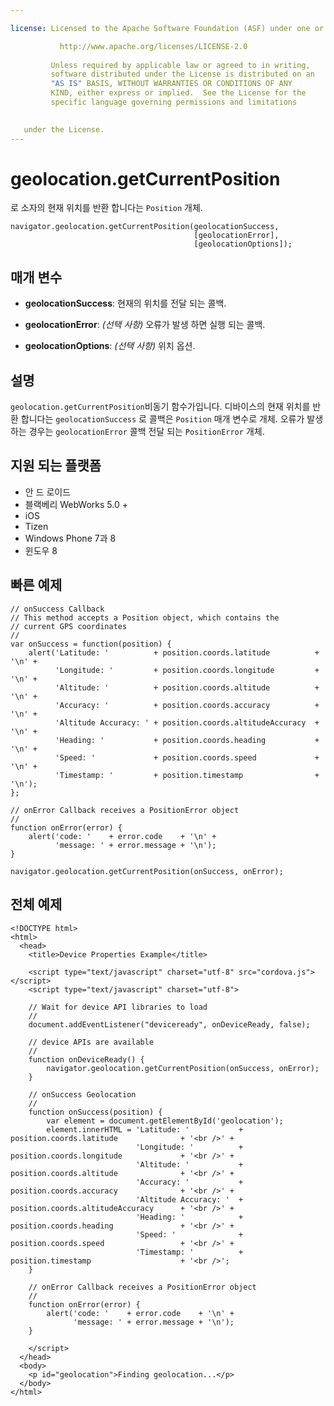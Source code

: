 ```yaml
---

license: Licensed to the Apache Software Foundation (ASF) under one or more contributor license agreements. See the NOTICE file distributed with this work for additional information regarding copyright ownership. The ASF licenses this file to you under the Apache License, Version 2.0 (the "License"); you may not use this file except in compliance with the License. You may obtain a copy of the License at

           http://www.apache.org/licenses/LICENSE-2.0
    
         Unless required by applicable law or agreed to in writing,
         software distributed under the License is distributed on an
         "AS IS" BASIS, WITHOUT WARRANTIES OR CONDITIONS OF ANY
         KIND, either express or implied.  See the License for the
         specific language governing permissions and limitations
    

   under the License.
---
```


# geolocation.getCurrentPosition

로 소자의 현재 위치를 반환 합니다는 `Position` 개체.

    navigator.geolocation.getCurrentPosition(geolocationSuccess,
                                             [geolocationError],
                                             [geolocationOptions]);
    

## 매개 변수

*   **geolocationSuccess**: 현재의 위치를 전달 되는 콜백.

*   **geolocationError**: *(선택 사항)* 오류가 발생 하면 실행 되는 콜백.

*   **geolocationOptions**: *(선택 사항)* 위치 옵션.

## 설명

`geolocation.getCurrentPosition`비동기 함수가입니다. 디바이스의 현재 위치를 반환 합니다는 `geolocationSuccess` 로 콜백은 `Position` 매개 변수로 개체. 오류가 발생 하는 경우는 `geolocationError` 콜백 전달 되는 `PositionError` 개체.

## 지원 되는 플랫폼

*   안 드 로이드
*   블랙베리 WebWorks 5.0 +
*   iOS
*   Tizen
*   Windows Phone 7과 8
*   윈도우 8

## 빠른 예제

    // onSuccess Callback
    // This method accepts a Position object, which contains the
    // current GPS coordinates
    //
    var onSuccess = function(position) {
        alert('Latitude: '          + position.coords.latitude          + '\n' +
              'Longitude: '         + position.coords.longitude         + '\n' +
              'Altitude: '          + position.coords.altitude          + '\n' +
              'Accuracy: '          + position.coords.accuracy          + '\n' +
              'Altitude Accuracy: ' + position.coords.altitudeAccuracy  + '\n' +
              'Heading: '           + position.coords.heading           + '\n' +
              'Speed: '             + position.coords.speed             + '\n' +
              'Timestamp: '         + position.timestamp                + '\n');
    };
    
    // onError Callback receives a PositionError object
    //
    function onError(error) {
        alert('code: '    + error.code    + '\n' +
              'message: ' + error.message + '\n');
    }
    
    navigator.geolocation.getCurrentPosition(onSuccess, onError);
    

## 전체 예제

    <!DOCTYPE html>
    <html>
      <head>
        <title>Device Properties Example</title>
    
        <script type="text/javascript" charset="utf-8" src="cordova.js"></script>
        <script type="text/javascript" charset="utf-8">
    
        // Wait for device API libraries to load
        //
        document.addEventListener("deviceready", onDeviceReady, false);
    
        // device APIs are available
        //
        function onDeviceReady() {
            navigator.geolocation.getCurrentPosition(onSuccess, onError);
        }
    
        // onSuccess Geolocation
        //
        function onSuccess(position) {
            var element = document.getElementById('geolocation');
            element.innerHTML = 'Latitude: '           + position.coords.latitude              + '<br />' +
                                'Longitude: '          + position.coords.longitude             + '<br />' +
                                'Altitude: '           + position.coords.altitude              + '<br />' +
                                'Accuracy: '           + position.coords.accuracy              + '<br />' +
                                'Altitude Accuracy: '  + position.coords.altitudeAccuracy      + '<br />' +
                                'Heading: '            + position.coords.heading               + '<br />' +
                                'Speed: '              + position.coords.speed                 + '<br />' +
                                'Timestamp: '          + position.timestamp                    + '<br />';
        }
    
        // onError Callback receives a PositionError object
        //
        function onError(error) {
            alert('code: '    + error.code    + '\n' +
                  'message: ' + error.message + '\n');
        }
    
        </script>
      </head>
      <body>
        <p id="geolocation">Finding geolocation...</p>
      </body>
    </html>